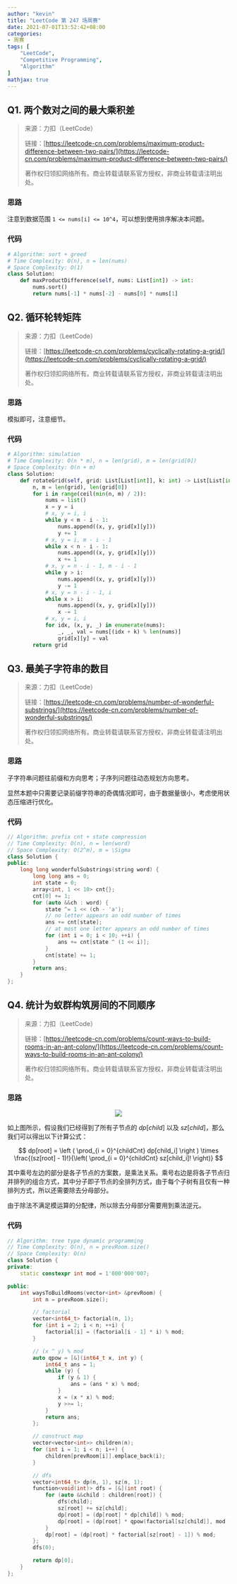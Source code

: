 ```yaml
---
author: "kevin"
title: "LeetCode 第 247 场周赛"
date: 2021-07-01T13:52:42+08:00
categories:
- 周赛
tags: [
    "LeetCode",
    "Competitive Programming",
    "Algorithm"
]
mathjax: true
---
```


## Q1. 两个数对之间的最大乘积差

> 来源：力扣（LeetCode）
>
> 链接：[https://leetcode-cn.com/problems/maximum-product-difference-between-two-pairs/](https://leetcode-cn.com/problems/maximum-product-difference-between-two-pairs/)
>
> 著作权归领扣网络所有。商业转载请联系官方授权，非商业转载请注明出处。

### 思路

注意到数据范围 `1 <= nums[i] <= 10^4`，可以想到使用排序解决本问题。

### 代码

```python
# Algorithm: sort + greed
# Time Complexity: O(n), n = len(nums)
# Space Complexity: O(1)
class Solution:
    def maxProductDifference(self, nums: List[int]) -> int:
        nums.sort()
        return nums[-1] * nums[-2] - nums[0] * nums[1]
```



## Q2. 循环轮转矩阵

> 来源：力扣（LeetCode）
>
> 链接：[https://leetcode-cn.com/problems/cyclically-rotating-a-grid/](https://leetcode-cn.com/problems/cyclically-rotating-a-grid/)
>
> 著作权归领扣网络所有。商业转载请联系官方授权，非商业转载请注明出处。

### 思路

模拟即可，注意细节。

### 代码

```python
# Algorithm: simulation
# Time Complexity: O(n * m), n = len(grid), m = len(grid[0])
# Space Complexity: O(n + m)
class Solution:
    def rotateGrid(self, grid: List[List[int]], k: int) -> List[List[int]]:
        n, m = len(grid), len(grid[0])
        for i in range(ceil(min(n, m) / 2)):
            nums = list()
            x = y = i
            # x, y = i, i
            while y < m - i - 1:
                nums.append((x, y, grid[x][y]))
                y += 1
            # x, y = i, m - i - 1
            while x < n - i - 1:
                nums.append((x, y, grid[x][y]))
                x += 1
            # x, y = n - i - 1, m - i - 1
            while y > i:
                nums.append((x, y, grid[x][y]))
                y -= 1
            # x, y = n - i - 1, i
            while x > i:
                nums.append((x, y, grid[x][y]))
                x -= 1
            # x, y = i, i
            for idx, (x, y, _) in enumerate(nums):
                _, _, val = nums[(idx + k) % len(nums)]
                grid[x][y] = val
        return grid
```


## Q3. 最美子字符串的数目

> 来源：力扣（LeetCode）
>
> 链接：[https://leetcode-cn.com/problems/number-of-wonderful-substrings/](https://leetcode-cn.com/problems/number-of-wonderful-substrings/)
>
> 著作权归领扣网络所有。商业转载请联系官方授权，非商业转载请注明出处。

### 思路

子字符串问题往前缀和方向思考；子序列问题往动态规划方向思考。

显然本题中只需要记录前缀字符串的奇偶情况即可，由于数据量很小，考虑使用状态压缩进行优化。

### 代码
```c++
// Algorithm: prefix cnt + state compression
// Time Complexity: O(n), n = len(word)
// Space Complexity: O(2^m), m = \Sigma
class Solution {
public:
    long long wonderfulSubstrings(string word) {
        long long ans = 0;
        int state = 0;
        array<int, 1 << 10> cnt{};
        cnt[0] += 1;
        for (auto &&ch : word) {
            state ^= 1 << (ch - 'a');
            // no letter appears an odd number of times
            ans += cnt[state];
            // at most one letter appears an odd number of times
            for (int i = 0; i < 10; ++i) {
                ans += cnt[state ^ (1 << i)];
            }
            cnt[state] += 1;
        }
        return ans;
    }
};
```


## Q4. 统计为蚁群构筑房间的不同顺序

> 来源：力扣（LeetCode）
>
> 链接：[https://leetcode-cn.com/problems/count-ways-to-build-rooms-in-an-ant-colony/](https://leetcode-cn.com/problems/count-ways-to-build-rooms-in-an-ant-colony/)
>
> 著作权归领扣网络所有。商业转载请联系官方授权，非商业转载请注明出处。

### 思路

<div style="text-align:center"><img src="test.svg" /></div>

如上图所示，假设我们已经得到了所有子节点的 $dp[child]$ 以及 $sz[child]$，那么我们可以得出以下计算公式：

$$
dp[root] = \left ( \prod_{i = 0}^{childCnt} dp[child_i] \right ) \times \frac{(sz[root] - 1)!}{\left( \prod_{i = 0}^{childCnt} sz[child_i]! \right)}
$$

其中乘号左边的部分是各子节点的方案数，是乘法关系。乘号右边是将各子节点归并排列的组合方式，其中分子即子节点的全排列方式，由于每个子树有且仅有一种排列方式，所以还需要除去分母部分。

由于除法不满足模运算的分配律，所以除去分母部分需要用到乘法逆元。

### 代码

```c++
// Algorithm: tree type dynamic programming
// Time Complexity: O(n), n = prevRoom.size()
// Space Complexity: O(n)
class Solution {
private:
    static constexpr int mod = 1'000'000'007;

public:
    int waysToBuildRooms(vector<int> &prevRoom) {
        int n = prevRoom.size();

        // factorial
        vector<int64_t> factorial(n, 1);
        for (int i = 2; i < n; ++i) {
            factorial[i] = (factorial[i - 1] * i) % mod;
        }

        // (x ^ y) % mod
        auto qpow = [&](int64_t x, int y) {
            int64_t ans = 1;
            while (y) {
                if (y & 1) {
                    ans = (ans * x) % mod;
                }
                x = (x * x) % mod;
                y >>= 1;
            }
            return ans;
        };

        // construct map
        vector<vector<int>> children(n);
        for (int i = 1; i < n; i++) {
            children[prevRoom[i]].emplace_back(i);
        }

        // dfs
        vector<int64_t> dp(n, 1), sz(n, 1);
        function<void(int)> dfs = [&](int root) {
            for (auto &&child : children[root]) {
                dfs(child);
                sz[root] += sz[child];
                dp[root] = (dp[root] * dp[child]) % mod;
                dp[root] = (dp[root] * qpow(factorial[sz[child]], mod - 2)) % mod;
            }
            dp[root] = (dp[root] * factorial[sz[root] - 1]) % mod;
        };
        dfs(0);

        return dp[0];
    }
};
```